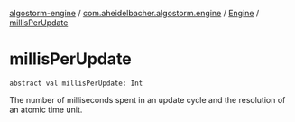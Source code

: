 [algostorm-engine](../../index.md) / [com.aheidelbacher.algostorm.engine](../index.md) / [Engine](index.md) / [millisPerUpdate](.)

# millisPerUpdate

`abstract val millisPerUpdate: Int`

The number of milliseconds spent in an update cycle and the resolution of
an atomic time unit.

